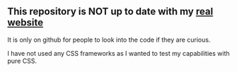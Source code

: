 ## This repository is **NOT** up to date with my [real website](https://byicee.me/)
It is only on github for people to look into the code if they are curious.

I have not used any CSS frameworks as I wanted to test my capabilities with pure CSS.
